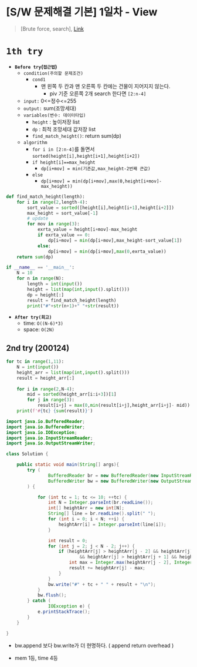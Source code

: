 # [S/W 문제해결 기본] 1일차 - View
> [Brute force, search], [Link](https://swexpertacademy.com/main/talk/solvingClub/problemView.do?solveclubId=AV6kld8aisgDFASb&contestProbId=AV134DPqAA8CFAYh&probBoxId=AV6kld8aiskDFASb&type=PROBLEM&problemBoxTitle=%EC%82%BC%EC%84%B1%EC%8B%9C%ED%97%98%EB%8C%80%EB%B9%84+%EA%B8%B0%EB%B3%B8%EB%AC%B8%EC%A0%9C%EB%AA%A8%EC%9D%8C%28%EB%82%9C%EC%9D%B4%EB%8F%84+1~3%29&problemBoxCnt=15) 

# `1th try`
- **`Before try`(`접근법`)**
    - `condition(주의할 문제조건)`
        - `cond1`
            - 맨 왼쪽 두 칸과 맨 오른쪽 두 칸에는 건물이 지어지지 않는다. 
                - piv 기준 오른쪽 2개 search 한다면 `[2:n-4]`
    - `input:` 0<=정수<=255
    - `output:` sum(조망세대)
    - `variables(변수: 데이터타입)`
        - `height` : 높이저장 list
        - `dp` : 최적 조망세대 값저장 list
        - `find_match_height()`: return sum(dp)
    - `algorithm`
        - `for i in [2:n-4]`를 돌면서 `sorted(height[i],height[i+1],height[i+2])`
        - `if height[i]==max_height`
            - `dp[i+mov] = min(기존값,max_height-2번째 큰값)`
        - `else`
            - `dp[i+mov] = min(dp[i+mov],max(0,height[i+mov]-max_height))`


  

```python
def find_match_height(length):
    for i in range(2,length-4):
        sort_value = sorted([height[i],height[i+1],height[i+2]])
        max_height = sort_value[-1]
        # update
        for mov in range(3):
            exrta_value = height[i+mov]-max_height
            if exrta_value == 0:
                dp[i+mov] = min(dp[i+mov],max_height-sort_value[1])
            else:
                dp[i+mov] = min(dp[i+mov],max(0,exrta_value))
    return sum(dp)

if __name__ == '__main__':
    N = 10
    for n in range(N):
        length = int(input())
        height = list(map(int,input().split()))
        dp = height[:]
        result = find_match_height(length)
        print("#"+str(n+1)+" "+str(result))
```

- **`After try(회고)`**
    - time: `O((N-6)*3)`
    - space: `O(2N)`


## 2nd try (200124)
```python
for tc in range(1,11):    
    N = int(input())
    height_arr = list(map(int,input().split()))
    result = height_arr[:]
    
    for i in range(2,N-4):
        mid = sorted(height_arr[i:i+3])[1]
        for j in range(3):
            result[i+j] = max(0,min(result[i+j],height_arr[i+j]- mid))
    print(f'#{tc} {sum(result)}')
```

```java
import java.io.BufferedReader;
import java.io.BufferedWriter;
import java.io.IOException;
import java.io.InputStreamReader;
import java.io.OutputStreamWriter;

class Solution {

    public static void main(String[] args){
        try (
                BufferedReader br = new BufferedReader(new InputStreamReader(System.in));
                BufferedWriter bw = new BufferedWriter(new OutputStreamWriter(System.out));
        ) {

            for (int tc = 1; tc <= 10; ++tc) {
                int N = Integer.parseInt(br.readLine());
                int[] heightArr = new int[N];
                String[] line = br.readLine().split(" ");
                for (int i = 0; i < N; ++i) {
                    heightArr[i] = Integer.parseInt(line[i]);
                }

                int result = 0;
                for (int j = 2; j < N - 2; j++) {
                    if (heightArr[j] > heightArr[j - 2] && heightArr[j] > heightArr[j - 1]
                            && heightArr[j] > heightArr[j + 1] && heightArr[j] > heightArr[j + 2]) {
                        int max = Integer.max(heightArr[j - 2], Integer.max(heightArr[j - 1], Integer.max(heightArr[j + 1], heightArr[j + 2])));
                        result += heightArr[j] - max;
                    }
                }
                bw.write("#" + tc + " " + result + "\n");
            }
            bw.flush();
        } catch (
                IOException e) {
            e.printStackTrace();
        }
    }

}
```
- bw.append 보다 bw.write가 더 현명하다. ( append return overhead )

- mem 1등, time 4등